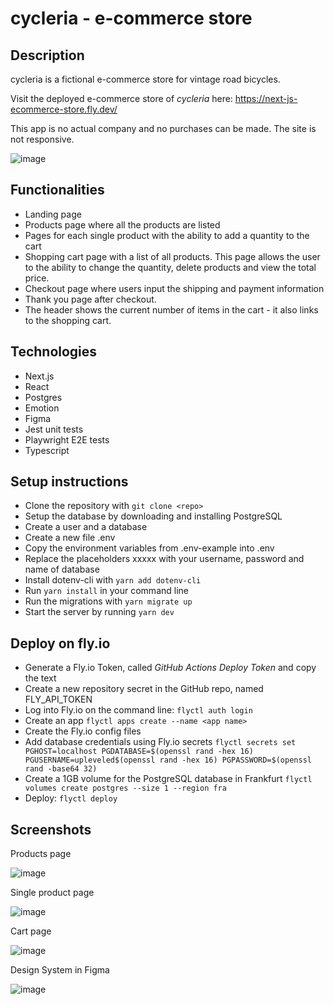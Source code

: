 # cycleria - e-commerce store

## Description

cycleria is a fictional e-commerce store for vintage road bicycles.

Visit the deployed e-commerce store of _cycleria_ here: https://next-js-ecommerce-store.fly.dev/

This app is no actual company and no purchases can be made. The site is not responsive.

![image](https://user-images.githubusercontent.com/109659918/196051644-81f77c7d-f2ab-4190-95b5-1fdc6246ceee.png)

## Functionalities

- Landing page
- Products page where all the products are listed
- Pages for each single product with the ability to add a quantity to the cart
- Shopping cart page with a list of all products. This page allows the user to the ability to change the quantity, delete products and view the total price.
- Checkout page where users input the shipping and payment information
- Thank you page after checkout.
- The header shows the current number of items in the cart - it also links to the shopping cart.

## Technologies

- Next.js
- React
- Postgres
- Emotion
- Figma
- Jest unit tests
- Playwright E2E tests
- Typescript

## Setup instructions

- Clone the repository with `git clone <repo>`
- Setup the database by downloading and installing PostgreSQL
- Create a user and a database
- Create a new file .env
- Copy the environment variables from .env-example into .env
- Replace the placeholders xxxxx with your username, password and name of database
- Install dotenv-cli with `yarn add dotenv-cli`
- Run `yarn install` in your command line
- Run the migrations with `yarn migrate up`
- Start the server by running `yarn dev`

## Deploy on fly.io

- Generate a Fly.io Token, called _GitHub Actions Deploy Token_ and copy the text
- Create a new repository secret in the GitHub repo, named FLY_API_TOKEN
- Log into Fly.io on the command line: `flyctl auth login`
- Create an app `flyctl apps create --name <app name>`
- Create the Fly.io config files
- Add database credentials using Fly.io secrets
  `flyctl secrets set PGHOST=localhost PGDATABASE=$(openssl rand -hex 16) PGUSERNAME=upleveled$(openssl rand -hex 16) PGPASSWORD=$(openssl rand -base64 32)`
- Create a 1GB volume for the PostgreSQL database in Frankfurt
  `flyctl volumes create postgres --size 1 --region fra`
- Deploy: `flyctl deploy`

## Screenshots

Products page

![image](https://user-images.githubusercontent.com/109659918/196051678-80c9ede8-b2bc-4e7d-a44f-6f6d62256cdc.png)

Single product page

![image](https://user-images.githubusercontent.com/109659918/196051695-f5138b70-201d-40a0-8608-76f332bfa35b.png)

Cart page

![image](https://user-images.githubusercontent.com/109659918/196051726-16b9786c-bb99-444d-b98c-23d4379a1872.png)

Design System in Figma

![image](https://user-images.githubusercontent.com/109659918/196392595-1e3fbca2-cb91-4d41-930a-27a065fee953.png)

